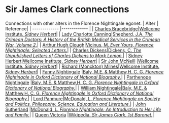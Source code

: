 # Sir James Clark connections
Connections with other alters in the Florence Nightingale egonet.
| Alter  | Reference|
| ------------- |------------- |
| [Charles Bracebridge](https://github.com/altealo/FNTest/blob/master/AltersReferences/CharlesBracebridge.md)|[Wellcome Institute. *Sidney Herbert*](http://www.florence-nightingale-avenging-angel.co.uk/goldie/goldieitems/4_184.htm)|
| [Lady Charlotte Canning](https://github.com/altealo/FNTest/blob/master/AltersReferences/LadyCharlotteCanning.md)|[Shepherd, J.A. *The Crimean Doctors: A History of the British Medical Services in the Crimean War, Volume 2.*](https://books.google.co.uk/books?id=7GeAtb71p1wC&pg=PA441&lpg=PA441&dq=james+clark+and+Lady+Canning&source=bl&ots=VZzwcbqasd&sig=ACfU3U3vm2BGtQiO-IS5RQpONDPxXh4lIw&hl=en&sa=X&ved=2ahUKEwjz1Nmml-zkAhWLSxUIHW44DsYQ6AEwGHoECAYQAQ#v=onepage&q=james%20clark%20and%20Lady%20Canning&f=false)|
| [Arthur Hugh Clough](https://github.com/altealo/FNTest/blob/master/AltersReferences/ArthurHughClough.md)|[Vicinus, M. *Ever Yours, Florence Nightingale: Selected Letters.*](https://books.google.co.uk/books?id=jaK2lF6mfE8C&pg=PA197&lpg=PA197&dq=arthur+clough+and+william+bowman&source=bl&ots=cRWWptu_S0&sig=ACfU3U2e0kPV6O05d3i6j_Ncq1psWbjzxQ&hl=en&sa=X&ved=2ahUKEwjGiNvo7NjkAhVYi1wKHS8PBLgQ6AEwDHoECAkQAQ#v=onepage&q=arthur%20clough%20and%20william%20bowman&f=false)|
| [Charles Dickens](https://github.com/altealo/FNTest/blob/master/AltersReferences/CharlesDickens.md)|[Dickens, C. *The Unpublished Letters of Charles Dickens to Mark Lemon.*](https://books.google.co.uk/books?id=pN3FuTF-UlgC&pg=PA74&lpg=PA74&dq=letter+dickens+james+clark&source=bl&ots=0QbyClFNJs&sig=ACfU3U0fTXRkjbhDXfkYdOkXm9BzzkfQtQ&hl=en&sa=X&ved=2ahUKEwjFz-z_6dLlAhXmUxUIHQzYCSAQ6AEwEHoECAgQAQ#v=onepage&q=letter%20dickens%20james%20clark&f=false)|
| [Sidney Herbert](https://github.com/altealo/FNTest/blob/master/AltersReferences/SidneyHerbert.md)|[Wellcome Institute. *Sidney Herbert*](http://www.florence-nightingale-avenging-angel.co.uk/goldie/goldieitems/4_184.htm)|
| [Sir John McNeill](https://github.com/altealo/FNTest/blob/master/AltersReferences/SirJohnMcNeill.md)  |[Wellcome Institute. *Sidney Herbert*](http://www.florence-nightingale-avenging-angel.co.uk/goldie/goldieitems/4_184.htm)|
| [Richard (Monckton) Milnes](https://github.com/altealo/FNTest/blob/master/AltersReferences/RichardMilnes.md)|[Wellcome Institute. *Sidney Herbert*](http://www.florence-nightingale-avenging-angel.co.uk/goldie/goldieitems/4_184.htm)|
| [Fanny Nightingale](https://github.com/altealo/FNTest/blob/master/AltersReferences/FannyNightingale.md) |[Baly, M.E. &  Matthew,H. C. G. *Florence Nightingale in Oxford Dictionary of National Biography.*](http://mathshistory.st-andrews.ac.uk/DNB/Nightingale.html)|
| [Parthenope Nightingale](https://github.com/altealo/FNTest/blob/master/AltersReferences/ParthenopeNightingale.md) |[Baly, M.E. &  Matthew,H. C. G. *Florence Nightingale in Oxford Dictionary of National Biography.*](http://mathshistory.st-andrews.ac.uk/DNB/Nightingale.html)|
| [William Nightingale](https://github.com/altealo/FNTest/blob/master/AltersReferences/WilliamNightingale.md)|[Baly, M.E. &  Matthew,H. C. G. *Florence Nightingale in Oxford Dictionary of National Biography.*](http://mathshistory.st-andrews.ac.uk/DNB/Nightingale.html)|
| [Lord Panmure](https://github.com/altealo/FNTest/blob/master/AltersReferences/LordPanmure.md)|[McDonald, L. *Florence Nightingale on Society and Politics, Philosophy, Science, Education and Literature.*](https://books.google.co.uk/books?id=6uR0CwAAQBAJ&q=lord+panmure#v=onepage&q=lord%20panmure%20%20clark&f=false)|
| [John Sutherland](https://github.com/altealo/FNTest/blob/master/AltersReferences/JohnSutherland.md)  |[McDonald, L. *Florence Nightingale: An Introduction to Her Life and Family.*](https://books.google.co.uk/books?id=2dJ0CwAAQBAJ&pg=PA31&lpg=PA31&dq=james+clark+and+john+sutherland+florence+nightingale&source=bl&ots=FgKlXWBH8z&sig=ACfU3U3yYioLlAbBrYK4TwaIQ_hxi3X8CA&hl=en&sa=X&ved=2ahUKEwirlLHJit_kAhWGRMAKHeVEB4MQ6AEwDnoECAkQAQ#v=onepage&q=james%20clark%20and%20john%20sutherland%20florence%20nightingale&f=false)|
| [Queen Victoria](https://github.com/altealo/FNTest/blob/master/AltersReferences/QueenVictoria.md)  |[Wikipedia. *Sir James Clark, 1st Baronet.*](https://en.wikipedia.org/wiki/Sir_James_Clark,_1st_Baronet)|

